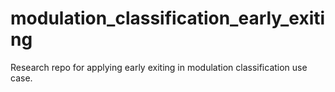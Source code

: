 # modulation_classification_early_exiting
Research repo for applying early exiting in modulation classification use case.

